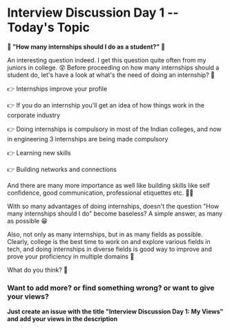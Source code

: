 # Interview Discussion Day 1 -- Today's Topic

**🤔 "How many internships should I do as a student?" 🤔**


An interesting question indeed. I get this question quite often from my juniors in college. 😵
Before proceeding on how many internships should a student do, let's have a look at what's the need of doing an internship? 🧐

👉 Internships improve your profile

👉 If you do an internship you'll get an idea of how things work in the corporate industry

👉 Doing internships is compulsory in most of the Indian colleges, and now in engineering 3 internships are being made compulsory

👉 Learning new skills

👉 Building networks and connections

And there are many more importance as well like building skills like self confidence, good communication, professional etiquettes etc. 💫✨

With so many advantages of doing internships, doesn't the question "How many internships should I do" become baseless? A simple answer, as many as possible 😁

Also, not only as many internships, but in as many fields as possible. Clearly, college is the best time to work on and explore various fields in tech, and doing internships in diverse fields is good way to improve and prove your proficiency in multiple domains 💪

What do you think? 💭

### Want to add more? or find something wrong? or want to give your views? 

**Just create an issue with the title "Interview Discussion Day 1: My Views" and add your views in the description**

